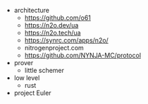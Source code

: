 
* architecture
  * https://github.com/o61
  * https://n2o.dev/ua
  * https://n2o.tech/ua
  * https://synrc.com/apps/n2o/
  * nitrogenproject.com
  * https://github.com/NYNJA-MC/protocol
* prover
  * little schemer
* low level
  * rust
* project Euler
